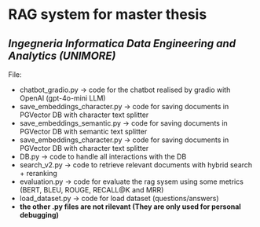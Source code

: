 # RAG system for master thesis
## *Ingegneria Informatica Data Engineering and Analytics (UNIMORE)*

File:
- chatbot_gradio.py ->  code for the chatbot realised by gradio with OpenAI (gpt-4o-mini LLM)
- save_embeddings_character.py -> code for saving documents in PGVector DB with character text splitter
- save_embeddings_semantic.py -> code for saving documents in PGVector DB with semantic text splitter
- save_embeddings_character.py -> code for saving documents in PGVector DB with character text splitter
- DB.py -> code to handle all interactions with the DB
- search_v2.py -> code to retrieve relevant documents with hybrid search + reranking
- evaluation.py -> code for evaluate the rag sysem using some metrics (BERT, BLEU, ROUGE, RECALL@K and MRR)
- load_dataset.py -> code for load dataset (questions/answers)
- **the other .py files are not rilevant (They are only used for personal debugging)**
